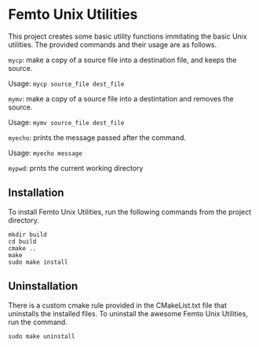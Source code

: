 # Femto Unix Utilities 

This project creates some basic utility functions immitating the basic Unix utilities. The provided commands and their usage are as follows. 

`mycp`: make a copy of a source file into a destination file, and keeps the source.

Usage: `mycp source_file dest_file`

`mymv`: make a copy of a source file into a destintation and removes the source.

Usage: `mymv source_file dest_file`

`myecho`: prints the message passed after the command.

Usage: `myecho message`

`mypwd`: prnts the current working directory

## Installation

To install Femto Unix Utilities, run the following commands from the project directory.

```
mkdir build
cd build
cmake ..
make
sudo make install
```

## Uninstallation 

There is a custom cmake rule provided in the CMakeList.txt file that uninstalls the installed files. To uninstall the awesome Femto Unix Utilities, run the command.

```
sudo make uninstall
```
